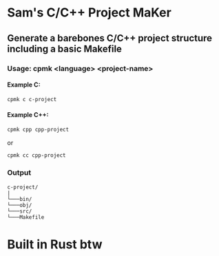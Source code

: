 # Sam's C/C++ Project MaKer
## Generate a barebones C/C++ project structure including a basic Makefile
### Usage: cpmk \<language\> \<project-name\>

#### Example C:
```sh
cpmk c c-project
```

#### Example C++:
```sh
cpmk cpp cpp-project
```
or
```sh
cpmk cc cpp-project
```

### Output
```
c-project/
|
└───bin/
└───obj/
└───src/
└───Makefile
```

# Built in Rust btw
